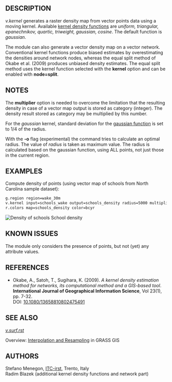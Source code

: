 ## DESCRIPTION

*v.kernel* generates a raster density map from vector points data using
a moving kernel. Available [kernel density
functions](https://en.wikipedia.org/wiki/Kernel_(statistics)#Kernel_functions_in_common_use)
are *uniform, triangular, epanechnikov, quartic, triweight, gaussian,
cosine*. The default function is *gaussian*.

The module can also generate a vector density map on a vector network.
Conventional kernel functions produce biased estimates by overestimating
the densities around network nodes, whereas the equal split method of
Okabe et al. (2009) produces unbiased density estimates. The equal split
method uses the kernel function selected with the **kernel** option and
can be enabled with **node=split**.

## NOTES

The **multiplier** option is needed to overcome the limitation that the
resulting density in case of a vector map output is stored as category
(integer). The density result stored as category may be multiplied by
this number.

For the *gaussian* kernel, standard deviation for the [gaussian
function](https://en.wikipedia.org/wiki/Kernel_(statistics)#Kernel_functions_in_common_use)
is set to 1/4 of the radius.

With the **-o** flag (experimental) the command tries to calculate an
optimal radius. The value of *radius* is taken as maximum value. The
radius is calculated based on the gaussian function, using ALL points,
not just those in the current region.

## EXAMPLES

Compute density of points (using vector map of schools from North
Carolina sample dataset):

```sh
g.region region=wake_30m
v.kernel input=schools_wake output=schools_density radius=5000 multiplier=1000000
r.colors map=schools_density color=bcyr
```

<img src="v_kernel.png" data-border="0" alt="Density of schools" />  
School density

## KNOWN ISSUES

The module only considers the presence of points, but not (yet) any
attribute values.

## REFERENCES

- Okabe, A., Satoh, T., Sugihara, K. (2009). *A kernel density
  estimation method for networks, its computational method and a
  GIS-based tool*. **International Journal of Geographical Information
  Science**, Vol 23(1), pp. 7-32.  
  DOI:
  [10.1080/13658810802475491](https://doi.org/10.1080/13658810802475491)

## SEE ALSO

*[v.surf.rst](v.surf.rst.md)*

Overview: [Interpolation and
Resampling](https://grasswiki.osgeo.org/wiki/Interpolation) in GRASS GIS

## AUTHORS

Stefano Menegon, [ITC-irst](http://mpa.itc.it/), Trento, Italy  
Radim Blazek (additional kernel density functions and network part)
